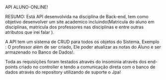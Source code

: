 API ALUNO-ONLINE!

RESUMO: Está API desenvolvida na disciplina de Back-end, tem como objetivo desenvolver um site academico incluindo(Matricula do aluno em disciplinas, matricula dos professores nas disciplinas e entre outras atributos que irei falar ).

A API tem um sistema de CRUD para todos os objetos do Sistema, Exemplo : O professor além de ser criado, Ele poder atualizar as notas do Aluno e ser armazenado no Banco de Dados!.

Toda as requisições foram testados através do insominia através dos end-points criado no controller e tendo a comunicação direta com o banco de dados através do repository utilizando de suporte o Jpa!

